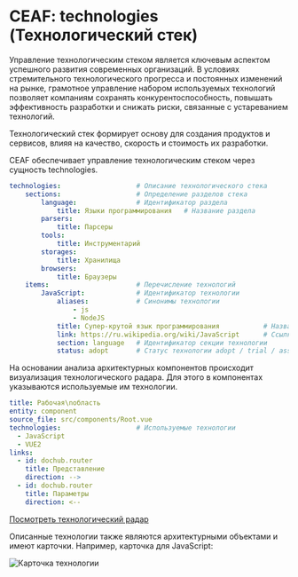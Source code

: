 # CEAF: technologies (Технологический стек)

Управление технологическим стеком является ключевым аспектом успешного развития современных организаций.
В условиях стремительного технологического прогресса и постоянных изменений на рынке, грамотное управление
набором используемых технологий позволяет компаниям сохранять конкурентоспособность, повышать эффективность
разработки и снижать риски, связанные с устареванием технологий.

Технологический стек формирует основу для создания продуктов и сервисов, влияя на качество, скорость и
стоимость их разработки. 

CEAF обеспечивает управление технологическим стеком через сущность technologies.

```yaml
technologies:                   # Описание технологического стека
    sections:                   # Определение разделов стека
        language:               # Идентификатор раздела
            title: Языки программирования   # Название раздела
        parsers:
            title: Парсеры
        tools:
            title: Инструментарий
        storages:
            title: Хранилища
        browsers:
            title: Браузеры
    items:                      # Перечисление технологий
        JavaScript:             # Идентификатор технологии
            aliases:            # Синонимы технологии
                - js
                - NodeJS
            title: Супер-крутой язык программирования           # Название технологии
            link: https://ru.wikipedia.org/wiki/JavaScript      # Ссылка на документацию
            section: language   # Идентификатор секции технологии
            status: adopt       # Статус технологии adopt / trial / assess / hold
```

На основании анализа архитектурных компонентов происходит визуализация технологического радара. Для этого в 
компонентах указываются используемые им технологии. 

```yaml
title: Рабочая\nобласть
entity: component
source_file: src/components/Root.vue
technologies:                   # Используемые технологии
  - JavaScript
  - VUE2
links:
  - id: dochub.router
    title: Представление
    direction: -->
  - id: dochub.router
    title: Параметры
    direction: <--
```

[Посмотреть технологический радар](/techradar)

Описанные технологии также являются архитектурными объектами и имеют карточки. 
Например, карточка для JavaScript:

![Карточка технологии](@technology/JavaScript)

